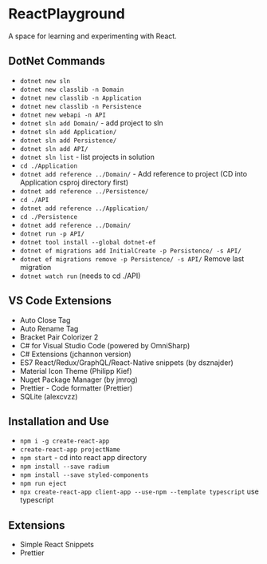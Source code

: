 # ReactPlayground
A space for learning and experimenting with React.

## DotNet Commands
- `dotnet new sln`
- `dotnet new classlib -n Domain`
- `dotnet new classlib -n Application`
- `dotnet new classlib -n Persistence`
- `dotnet new webapi -n API`
- `dotnet sln add Domain/` - add project to sln
- `dotnet sln add Application/` 
- `dotnet sln add Persistence/` 
- `dotnet sln add API/` 
- `dotnet sln list` - list projects in solution
- `cd ./Application`
- `dotnet add reference ../Domain/` - Add reference to project (CD into Application csproj directory first)
- `dotnet add reference ../Persistence/`
- `cd ./API`
- `dotnet add reference ../Application/`
- `cd ./Persistence`
- `dotnet add reference ../Domain/`
- `dotnet run -p API/`
- `dotnet tool install --global dotnet-ef`
- `dotnet ef migrations add InitialCreate -p Persistence/ -s API/`
- `dotnet ef migrations remove -p Persistence/ -s API/`  Remove last migration
- `dotnet watch run`  (needs to cd ./API)

## VS Code Extensions
- Auto Close Tag
- Auto Rename Tag
- Bracket Pair Colorizer 2
- C# for Visual Studio Code (powered by OmniSharp)
- C# Extensions (jchannon version)
- ES7 React/Redux/GraphQL/React-Native snippets (by dsznajder)
- Material Icon Theme (Philipp Kief)
- Nuget Package Manager (by jmrog)
- Prettier - Code formatter (Prettier)
- SQLite (alexcvzz)

## Installation and Use
- `npm i -g create-react-app`
- `create-react-app projectName`
- `npm start` - cd into react app directory
- `npm install --save radium`
- `npm install --save styled-components`
- `npm run eject`
- `npx create-react-app client-app --use-npm --template typescript` use typescript

## Extensions 
- Simple React Snippets
- Prettier